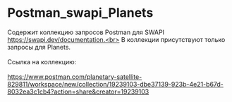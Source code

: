 # Postman_swapi_Planets
Содержит коллекцию запросов Postman для SWAPI https://swapi.dev/documentation.<br>
В коллекции присутствуют только запросы для Planets.<br>  
Ссылка на коллекцию:<br>   
https://www.postman.com/planetary-satellite-829811/workspace/new/collection/19239103-dbe37139-923b-4e21-b67d-8032ea3c1cb4?action=share&creator=19239103
